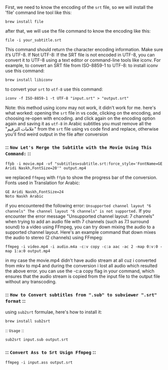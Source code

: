 First, we need to know the encoding of the `srt` file, so we will install the 'file' command line tool like this: 

```plaintext
brew install file
```

after that, we will use the file command to know the encoding like this: 

```plaintext
file -i your_subtitle.srt
```

This command should return the character encoding information. Make sure it’s UTF-8.
If Not UTF-8: If the SRT file is not encoded in UTF-8, you can convert it to UTF-8 using a text editor or command-line tools like iconv. For example, to convert an SRT file from ISO-8859-1 to UTF-8:
to install iconv use this command: 

```plaintext
brew install libiconv
```

to convert your `srt` to `utf-8` use this command: 

```plaintext
iconv -f ISO-8859-1 -t UTF-8 "input.srt" > "output.srt"
```

Note: this method using iconv may not work, it didn't work for me. here's what worked: opening the `srt` file in vs code, clicking on the encoding, and choosing re-open with encoding. and click again on the encoding option again and saving it as `utf-8`
in Arabic subtitles you must remove all the "علامات الترقيم" from the `srt` file using vs code find and replace, otherwise you'll find weird output in the file after conversion
### :: `Now Let's Merge the Subtitle with the Movie Using This Command:` ::

```plaintext
ffpb -i movie.mp4 -vf "subtitles=subtitle.srt:force_style='FontName=GE Aridi Naskh,FontSize=20'" output.mp4
```

we replaced `ffmpeg` with `ffpb` to show the progress bar of the conversion. 
Fonts used in Translation for Arabic: 

```plaintext
GE Aridi Naskh,FontSize=24
Noto Naskh Arabic
```

if you encountered the following error: 
`Unsupported channel layout "6 channels" The channel layout "6 channels" is not supported.`
If you encounter the error message "Unsupported channel layout: 7 channels" when trying to add an audio file with 7 channels (such as 7.1 surround sound) to a video using FFmpeg, you can try down mixing the audio to a supported channel layout.
Here's an example command that down mixes the audio to stereo (2 channels) using FFmpeg:

```plaintext
ffmpeg -i video.mp4 -i audio.m4a -c:v copy -c:a aac -ac 2 -map 0:v:0 -map 1:a:0 output.mp4
```

in my case the movie.mp4 didn't have audio stream at all cuz i converted from mkv to mp4 and during the conversion i lost all audio which resulted the above error. 
you can use the ﻿-c:a copy flag in your command, which ensures that the audio stream is copied from the input file to the output file without any transcoding.
### :: `How to Convert subtitles from ".sub" to subviewer ".srt" format` ::

using `sub2srt` formulae, here's how to install it: 

```plaintext
brew install sub2srt
```

:: `Usage` ::

```plaintext
sub2srt input.sub output.srt
```

### :: __`Convert Ass to Srt Usign Ffmpeg`__ ::

```plaintext
ffmpeg -i input.ass output.srt
```
